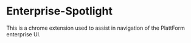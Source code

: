 Enterprise-Spotlight
====================

This is a chrome extension used to assist in navigation of the PlattForm enterprise UI.
